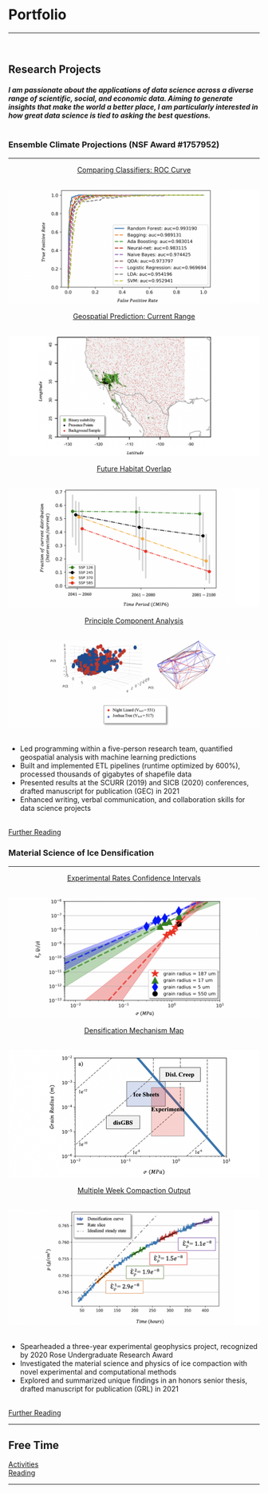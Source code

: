 # Portfolio
---
<br>

## Research Projects

##### I am passionate about the applications of data science across a diverse range of scientific, social, and economic data. Aiming to generate insights that make the world a better place, I am particularly interested in how great data science is tied to asking the best questions. <br><br>

### Ensemble Climate Projections (NSF Award #1757952)
---

<p align="center"><ins><a target="_blank" rel="noopener noreferrer" href="https://github.com/daniel-furman/daniel-furman.github.io/tree/master/code-for-figures/ensemble-climate-projections/ml-classifiers">Comparing Classifiers: ROC Curve</a></ins></p><br>
<img src="images/auc.png?raw=true"/>
<p align="center"><ins><a target="_blank" rel="noopener noreferrer" href="https://github.com/daniel-furman/shared-projects/blob/master/ensemble-climate-projections/Xant_notebook.ipynb">Geospatial Prediction: Current Range</a></ins></p><br>
<img src="images/range.png?raw=true"/>
<p align="center"><ins><a target="_blank" rel="noopener noreferrer" href="https://github.com/daniel-furman/daniel-furman.github.io/tree/master/code-for-figures/ensemble-climate-projections/future-overlap">Future Habitat Overlap</a></ins></p><br>
<img src="images/ensemble.png?raw=true"/>
<p align="center"><ins><a target="_blank" rel="noopener noreferrer" href="https://github.com/daniel-furman/daniel-furman.github.io/tree/master/code-for-figures/ensemble-climate-projections/pca">Principle Component Analysis</a></ins></p><br>
<img src="images/pca.png?raw=true"/><br><br>

*	Led programming within a five-person research team, quantified geospatial analysis with machine learning predictions
*	Built and implemented ETL pipelines (runtime optimized by 600%), processed thousands of gigabytes of shapefile data
*	Presented results at the SCURR (2019) and SICB (2020) conferences, drafted manuscript for publication (GEC) in 2021
*	Enhanced writing, verbal communication, and collaboration skills for data science projects <br><br>

<a target="_blank" rel="noopener noreferrer" href="https://drive.google.com/drive/folders/15nZUMuGLiINuhSuP6DJ6hg27YKZxeC9A?usp=sharing">Further Reading</a>


### Material Science of Ice Densification
---

<p align="center"><ins><a target="_blank" rel="noopener noreferrer" href="https://github.com/daniel-furman/daniel-furman.github.io/tree/master/code-for-figures/ms-ice-densification/exp-confidence-intervals">Experimental Rates Confidence Intervals</a></ins></p><br>
<img src="images/exp-interv.png?raw=true"/>
<p align="center"><ins><a target="_blank" rel="noopener noreferrer" href="https://github.com/daniel-furman/daniel-furman.github.io/tree/master/code-for-figures/ms-ice-densification/dens-map">Densification Mechanism Map</a></ins></p><br>
<img src="images/map.png?raw=true"/>
<p align="center"><ins><a target="_blank" rel="noopener noreferrer" href="https://github.com/daniel-furman/daniel-furman.github.io/tree/master/code-for-figures/ms-ice-densification/multi-week-test">Multiple Week Compaction Output</a></ins></p><br>
<img src="images/multi.png?raw=true"/><br><br>

*	Spearheaded a three-year experimental geophysics project, recognized by 2020 Rose Undergraduate Research Award
*	Investigated the material science and physics of ice compaction with novel experimental and computational methods
*	Explored and summarized unique findings in an honors senior thesis, drafted manuscript for publication (GRL) in 2021 <br><br>

<a target="_blank" rel="noopener noreferrer" href="https://drive.google.com/drive/folders/1eDXEeZ1x04-mp7oUI9cQi2PNBXxXor5x?usp=sharing">Further Reading</a>


---

## Free Time

[Activities](activities.md)<br>
[Reading](reading.md)

---




